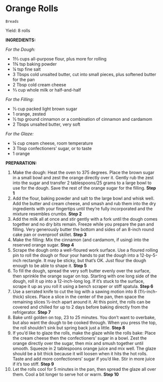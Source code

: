 # Orange Rolls

`Breads`

Yield: 8 rolls

**INGREDIENTS:**

_For the Dough:_

- 1⅔ cups all-purpose flour, plus more for rolling
- 1¾ tsp baking powder
- ¼ tsp fine salt
- 3 Tbsps cold unsalted butter, cut into small pieces, plus softened butter for the pan
- 2 Tbsp cold cream cheese
- ⅔ cup whole milk or half-and-half

_For the Filling:_

- ⅓ cup packed light brown sugar
- 1 orange, zested
- ½ tsp ground cinnamon or a combination of cinnamon and cardamom
- 2 Tbsps unsalted butter, very soft

_For the Glaze:_

- ¼ cup cream cheese, room temperature
- 3 Tbsp confectioners’ sugar, or to taste
- 1 orange

**PREPARATION:**

1. Make the dough: Heat the oven to 375 degrees. Place the brown sugar in a small bowl and zest the orange directly over it. Gently rub the zest into the sugar and transfer 2 tablespoons/25 grams to a large bowl to use for the dough. Save the rest of the orange sugar for the filling.
    **Step 1**
2. Add the flour, baking powder and salt to the large bowl and whisk well. Add the butter and cream cheese, and smash and rub them into the dry ingredients with your fingertips until they’re fully incorporated and the mixture resembles crumbs.
    **Step 2**
3. Add the milk all at once and stir gently with a fork until the dough comes together and no dry bits remain. Freeze while you prepare the pan and filling. Very generously butter the bottom and sides of an 8-inch round cake pan or ovenproof skillet.
    **Step 3**
4. Make the filling: Mix the cinnamon (and cardamom, if using) into the reserved orange sugar.
    **Step 4**
5. Scrape the dough onto a well-floured work surface. Use a floured rolling pin to roll the dough or flour your hands to pat the dough into a 12-by-5-inch rectangle. It may be sticky, but that’s OK. Just flour the dough enough to be able to shape it.
    **Step 5**
6. To fill the dough, spread the very soft butter evenly over the surface, then sprinkle the orange sugar on top. Starting with one long side of the dough, roll it up into a 12-inch-long log. If it’s stuck to the surface, scrape it up as you roll it using a bench scraper or stiff spatula.
    **Step 6**
7. Use a serrated knife to cut the log with a sawing motion into 8 (1½-inch-thick) slices. Place a slice in the center of the pan, then space the remaining slices ½-inch apart around it. At this point, the rolls can be covered and chilled for up to 2 days before baking directly from the refrigerator.
    **Step 7**
8. Bake until golden on top, 23 to 25 minutes. You don’t want to overbake, but also want the dough to be cooked through. When you press the top, the roll shouldn’t sink but spring back just a little.
    **Step 8**
9. If you’d like to glaze the rolls, make the glaze while the rolls bake: Place the cream cheese then the confectioners’ sugar in a bowl. Zest the orange directly over the sugar, then mix and smush together until smooth. Squeeze in 2 tablespoons orange juice and mix well. The glaze should be a bit thick because it will loosen when it hits the hot rolls. Taste and add more confectioners’ sugar if you’d like. Stir in more juice if it’s too stiff.
    **Step 9**
10. Let the rolls cool for 5 minutes in the pan, then spread the glaze all over them. Cool a bit longer to serve hot or warm.
    **Step 10**
